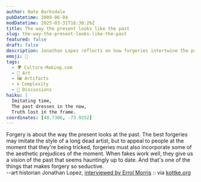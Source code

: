 ```yaml
---
author: Nate Barksdale
pubDatetime: 2009-06-04
modDatetime: 2025-03-31T16:30:26Z
title: The way the present looks like the past
slug: the-way-the-present-looks-like-the-past
featured: false
draft: false
description: Jonathan Lopez reflects on how forgeries intertwine the present with the past.
emoji: 🎨
tags:
  - 🌍 Culture-Making.com
  - 🎨 Art
  - 🖼️ Artifacts
  - 🌀 Complexity
  - 📖 Discussions
haiku: |
  Imitating time,  
  The past dresses in the now,  
  Truth lost in the frame.
coordinates: [40.7306, -73.9352]
---
```


Forgery is about the way the present looks at the past. The best forgeries may imitate the style of a long dead artist, but to appeal to people at the moment that they're being tricked, forgeries must also incorporate some of the aesthetic prejudices of the moment. When fakes work well, they give us a vision of the past that seems hauntingly up to date. And that's one of the things that makes forgery so seductive.  
--art historian Jonathan Lopez, [interviewed by Errol Morris](http://web.archive.org/web/20160213002719/http://morris.blogs.nytimes.com/2009/05/31/bamboozling-ourselves-part-3/) :: via [kottke.org](http://www.kottke.org/09/06/finding-the-present-in-the-past)
